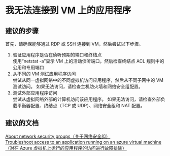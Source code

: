 <properties 
    pageTitle="I can't connect to an application on my VM"
    description="我无法连接到 VM 上的应用程序"
    service="microsoft.compute"
    resource="virtualmachines"
    authors="kasparks"
    displayOrder="6"
    selfHelpType="resource"
    supportTopicIds="32411838"
    resourceTags="windows, linux, windowsSQL, redhat"    
    productPesIds="14749"
    cloudEnvironments="public"
/>
    

# 我无法连接到 VM 上的应用程序

## **建议的步骤**
首先，请确保能够通过 RDP 或 SSH 连接到 VM，然后尝试以下步骤。

1. 验证应用程序是否在侦听预期的端口和终结点 <br>
使用“netstat -a”显示 VM 上的活动侦听端口，然后检查终结点 ACL 规则中的公用和专用端口
2. 从不同的 VM 测试应用程序访问 <br>
尝试从同一虚拟网络中的不同虚拟机访问应用程序，然后从不同子网中的 VM 测试访问。 如果无法访问，请检查主机防火墙和网络安全组配置。
3. 测试外部应用程序访问 <br>
尝试从虚拟网络外部的计算机访问该应用程序。 如果无法访问，请检查外部负载平衡器配置、终结点（TCP 或 UDP）、网络安全组和 NAT 配置。

## **建议的文档**
[About network security groups（关于网络安全组）](https://azure.microsoft.com/documentation/articles/virtual-networks-nsg/) <br>
[Troubleshoot access to an application running on an azure virtual machine（对在 Azure 虚拟机上运行的应用程序的访问进行故障排除）](https://azure.microsoft.com/documentation/articles/virtual-machines-troubleshoot-access-application/)



<!--HONumber=Sep16_HO3-->


